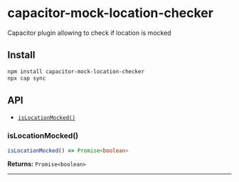 # capacitor-mock-location-checker

Capacitor plugin allowing to check if location is mocked

## Install

```bash
npm install capacitor-mock-location-checker
npx cap sync
```

## API

<docgen-index>

* [`isLocationMocked()`](#islocationmocked)

</docgen-index>

<docgen-api>
<!--Update the source file JSDoc comments and rerun docgen to update the docs below-->

### isLocationMocked()

```typescript
isLocationMocked() => Promise<boolean>
```

**Returns:** <code>Promise&lt;boolean&gt;</code>

--------------------

</docgen-api>
